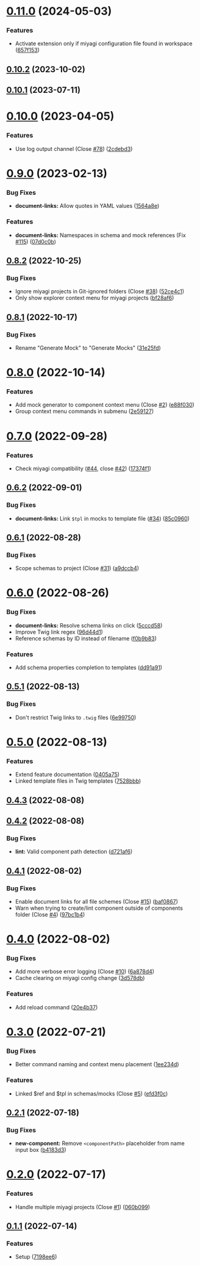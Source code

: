 # [0.11.0](https://github.com/miyagi-dev/vscode-miyagi/compare/v0.10.2...v0.11.0) (2024-05-03)


### Features

* Activate extension only if miyagi configuration file found in workspace ([657f153](https://github.com/miyagi-dev/vscode-miyagi/commit/657f1532c39ab6e4fd1fa9d617581d02c765adf6))



## [0.10.2](https://github.com/miyagi-dev/vscode-miyagi/compare/v0.10.1...v0.10.2) (2023-10-02)



## [0.10.1](https://github.com/miyagi-dev/vscode-miyagi/compare/v0.10.0...v0.10.1) (2023-07-11)



# [0.10.0](https://github.com/miyagi-dev/vscode-miyagi/compare/v0.9.0...v0.10.0) (2023-04-05)


### Features

* Use log output channel (Close [#78](https://github.com/miyagi-dev/vscode-miyagi/issues/78)) ([2cdebd3](https://github.com/miyagi-dev/vscode-miyagi/commit/2cdebd3a9942588459305a3c63f266c296260fef))



# [0.9.0](https://github.com/miyagi-dev/vscode-miyagi/compare/v0.8.2...v0.9.0) (2023-02-13)


### Bug Fixes

* **document-links:** Allow quotes in YAML values ([1564a8e](https://github.com/miyagi-dev/vscode-miyagi/commit/1564a8e58409054e147198b55cbc9fa6047c5a2f))


### Features

* **document-links:** Namespaces in schema and mock references (Fix [#115](https://github.com/miyagi-dev/vscode-miyagi/issues/115)) ([07d0c0b](https://github.com/miyagi-dev/vscode-miyagi/commit/07d0c0b2f6f788782cc01422be80aa6d7071863c))



## [0.8.2](https://github.com/miyagi-dev/vscode-miyagi/compare/v0.8.1...v0.8.2) (2022-10-25)


### Bug Fixes

* Ignore miyagi projects in Git-ignored folders (Close [#38](https://github.com/miyagi-dev/vscode-miyagi/issues/38)) ([52ce4c1](https://github.com/miyagi-dev/vscode-miyagi/commit/52ce4c15c0649dac8c8b2e4d2ad6262e9be7c002))
* Only show explorer context menu for miyagi projects ([bf28af6](https://github.com/miyagi-dev/vscode-miyagi/commit/bf28af60dd3c7a522a1f8e776f27b9a8202b6b7d))



## [0.8.1](https://github.com/miyagi-dev/vscode-miyagi/compare/v0.8.0...v0.8.1) (2022-10-17)


### Bug Fixes

* Rename "Generate Mock" to "Generate Mocks" ([31e25fd](https://github.com/miyagi-dev/vscode-miyagi/commit/31e25fd6a4693548a90c395255ebf37c71da4ccc))



# [0.8.0](https://github.com/miyagi-dev/vscode-miyagi/compare/v0.7.0...v0.8.0) (2022-10-14)


### Features

* Add mock generator to component context menu (Close [#2](https://github.com/miyagi-dev/vscode-miyagi/issues/2)) ([e88f030](https://github.com/miyagi-dev/vscode-miyagi/commit/e88f030d60075c451ab28fe688cc54ed507f23bd))
* Group context menu commands in submenu ([2e59127](https://github.com/miyagi-dev/vscode-miyagi/commit/2e591274f1be7686dd5f2d2cf11b27b65648ed52))



# [0.7.0](https://github.com/miyagi-dev/vscode-miyagi/compare/v0.6.2...v0.7.0) (2022-09-28)


### Features

* Check miyagi compatibility ([#44](https://github.com/miyagi-dev/vscode-miyagi/issues/44), close [#42](https://github.com/miyagi-dev/vscode-miyagi/issues/42)) ([17374f1](https://github.com/miyagi-dev/vscode-miyagi/commit/17374f1348275daf0704e39acb5aab9448e194d4))



## [0.6.2](https://github.com/miyagi-dev/vscode-miyagi/compare/v0.6.1...v0.6.2) (2022-09-01)


### Bug Fixes

* **document-links:** Link `$tpl` in mocks to template file ([#34](https://github.com/miyagi-dev/vscode-miyagi/issues/34)) ([85c0960](https://github.com/miyagi-dev/vscode-miyagi/commit/85c0960d867744820fcadc5eaee21df179f4a131))



## [0.6.1](https://github.com/miyagi-dev/vscode-miyagi/compare/v0.6.0...v0.6.1) (2022-08-28)


### Bug Fixes

* Scope schemas to project (Close [#31](https://github.com/miyagi-dev/vscode-miyagi/issues/31)) ([a9dccb4](https://github.com/miyagi-dev/vscode-miyagi/commit/a9dccb4a6cb4cbb935249a9558a062537a943749))



# [0.6.0](https://github.com/miyagi-dev/vscode-miyagi/compare/v0.5.1...v0.6.0) (2022-08-26)


### Bug Fixes

* **document-links:** Resolve schema links on click ([5cccd58](https://github.com/miyagi-dev/vscode-miyagi/commit/5cccd58842def7232dbdd06fcd26ab27a5e34347))
* Improve Twig link regex ([96d44d1](https://github.com/miyagi-dev/vscode-miyagi/commit/96d44d111115796607daf451c926afcc3cde3329))
* Reference schemas by ID instead of filename ([f0b9b83](https://github.com/miyagi-dev/vscode-miyagi/commit/f0b9b83f4691d08d32c179d7cfd2beca6985e88d))


### Features

* Add schema properties completion to templates ([dd91a91](https://github.com/miyagi-dev/vscode-miyagi/commit/dd91a91fb6ab2596bbf916f274a43aca33aa635c))



## [0.5.1](https://github.com/miyagi-dev/vscode-miyagi/compare/v0.5.0...v0.5.1) (2022-08-13)


### Bug Fixes

* Don't restrict Twig links to `.twig` files ([6e99750](https://github.com/miyagi-dev/vscode-miyagi/commit/6e997500aadf9c38afbf9079990d95d18b65bfd0))



# [0.5.0](https://github.com/miyagi-dev/vscode-miyagi/compare/v0.4.3...v0.5.0) (2022-08-13)


### Features

* Extend feature documentation ([0405a75](https://github.com/miyagi-dev/vscode-miyagi/commit/0405a75333b5e08cb419e8fbced242e68f574d35))
* Linked template files in Twig templates ([7528bbb](https://github.com/miyagi-dev/vscode-miyagi/commit/7528bbb79686a9025de9e852d61fa1689503f80b))



## [0.4.3](https://github.com/miyagi-dev/vscode-miyagi/compare/v0.4.2...v0.4.3) (2022-08-08)



## [0.4.2](https://github.com/miyagi-dev/vscode-miyagi/compare/v0.4.1...v0.4.2) (2022-08-08)


### Bug Fixes

* **lint:** Valid component path detection ([d721af6](https://github.com/miyagi-dev/vscode-miyagi/commit/d721af64d396ba10b033e86f22563a67b7df3557))



## [0.4.1](https://github.com/miyagi-dev/vscode-miyagi/compare/v0.4.0...v0.4.1) (2022-08-02)


### Bug Fixes

* Enable document links for all file schemes (Close [#15](https://github.com/miyagi-dev/vscode-miyagi/issues/15)) ([baf0867](https://github.com/miyagi-dev/vscode-miyagi/commit/baf08676c3ebdc4890fd34926388cab4b6d6aa73))
* Warn when trying to create/lint component outside of components folder (Close [#4](https://github.com/miyagi-dev/vscode-miyagi/issues/4)) ([97bc1b4](https://github.com/miyagi-dev/vscode-miyagi/commit/97bc1b483888ba96aceb484258b418c4f6b93ddf))



# [0.4.0](https://github.com/miyagi-dev/vscode-miyagi/compare/v0.3.0...v0.4.0) (2022-08-02)


### Bug Fixes

* Add more verbose error logging (Close [#10](https://github.com/miyagi-dev/vscode-miyagi/issues/10)) ([6a878d4](https://github.com/miyagi-dev/vscode-miyagi/commit/6a878d440c113c6b01c1745f86e26635c46126c6))
* Cache clearing on miyagi config change ([3d578db](https://github.com/miyagi-dev/vscode-miyagi/commit/3d578db99871f50f15681e26d05ccebfd99ad35c))


### Features

* Add reload command ([20e4b37](https://github.com/miyagi-dev/vscode-miyagi/commit/20e4b373bd06d782e83273cd5dcfac3b070335cb))



# [0.3.0](https://github.com/miyagi-dev/vscode-miyagi/compare/v0.2.1...v0.3.0) (2022-07-21)


### Bug Fixes

* Better command naming and context menu placement ([1ee234d](https://github.com/miyagi-dev/vscode-miyagi/commit/1ee234dc9cfea64aa0c30cc32ea633cdbef4d671))


### Features

* Linked $ref and $tpl in schemas/mocks (Close [#5](https://github.com/miyagi-dev/vscode-miyagi/issues/5)) ([efd3f0c](https://github.com/miyagi-dev/vscode-miyagi/commit/efd3f0cedda16fcf9b954e99f4a9ab19603b7d1f))



## [0.2.1](https://github.com/miyagi-dev/vscode-miyagi/compare/v0.2.0...v0.2.1) (2022-07-18)


### Bug Fixes

* **new-component:** Remove `<componentPath>` placeholder from name input box ([b4183d3](https://github.com/miyagi-dev/vscode-miyagi/commit/b4183d380198e85ba69480e283f4443751a0b7ee))



# [0.2.0](https://github.com/miyagi-dev/vscode-miyagi/compare/v0.1.1...v0.2.0) (2022-07-17)


### Features

* Handle multiple miyagi projects (Close [#1](https://github.com/miyagi-dev/vscode-miyagi/issues/1)) ([060b099](https://github.com/miyagi-dev/vscode-miyagi/commit/060b099b389eb2d388c3c127ed64e4a2e3416e9f))



## [0.1.1](https://github.com/miyagi-dev/vscode-miyagi/compare/7198ee631bbf4c99bfcbb2306b9361bd6c0ee357...v0.1.1) (2022-07-14)


### Features

* Setup ([7198ee6](https://github.com/miyagi-dev/vscode-miyagi/commit/7198ee631bbf4c99bfcbb2306b9361bd6c0ee357))



